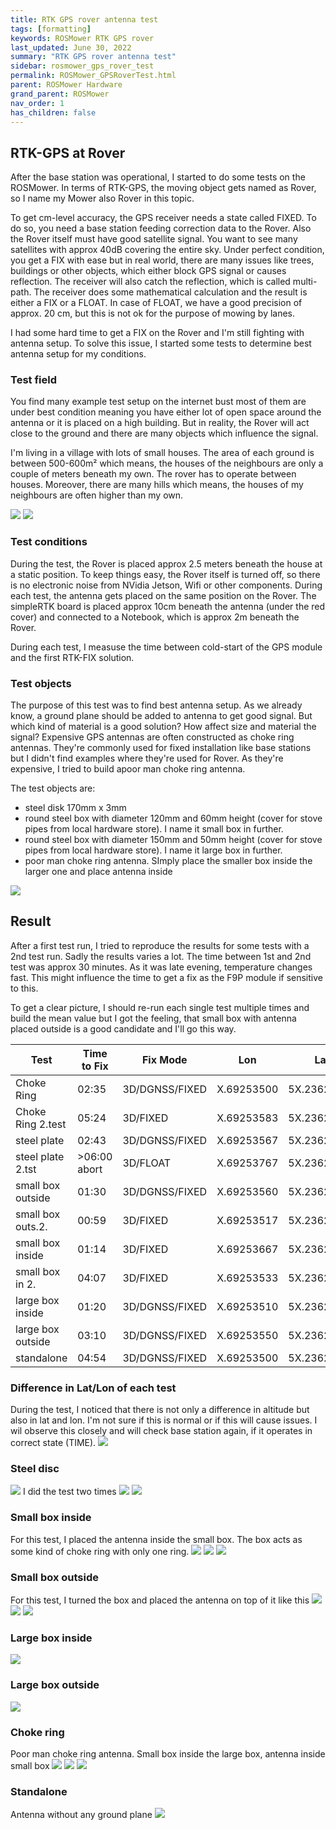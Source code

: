 ```yaml
---
title: RTK GPS rover antenna test
tags: [formatting]
keywords: ROSMower RTK GPS rover
last_updated: June 30, 2022
summary: "RTK GPS rover antenna test"
sidebar: rosmower_gps_rover_test
permalink: ROSMower_GPSRoverTest.html
parent: ROSMower Hardware
grand_parent: ROSMower
nav_order: 1
has_children: false
---
```

##  RTK-GPS at Rover
After the base station was operational, I started to do some tests on the ROSMower. In terms of RTK-GPS, the moving object gets named as 
Rover, so I name my Mower also Rover in this topic.

To get cm-level accuracy, the GPS receiver needs a state called FIXED. To do so, you need a base station feeding correction data to the
Rover. Also the Rover itself must have good satellite signal. You want to see many satellites with approx 40dB covering the entire sky. 
Under perfect condition, you get a FIX with ease but in real world, there are many issues like trees, buildings or other objects, which either
block GPS signal or causes reflection. The receiver will also catch the reflection, which is called multi-path. The receiver does some mathematical
calculation and the result is either a FIX or a FLOAT. In case of FLOAT, we have a good precision of approx. 20 cm, but this is not ok for the
purpose of mowing by lanes.

I had some hard time to get a FIX on the Rover and I'm still fighting with antenna setup. To solve this issue, I started some tests to determine best
antenna setup for my conditions.

### Test field
You find many example test setup on the internet bust most of them are under best condition meaning you have either lot of open space around the antenna
or it is placed on a high building. But in reality, the Rover will act close to the ground and there are many objects which influence the signal.

I'm living in a village with lots of small houses. The area of each ground is between 500-600m² which means, the houses of the
neighbours are only a couple of meters beneath my own. The rover has to operate between houses. Moreover, there are many hills which means, the houses
of my neighbours are often higher than my own.

![](/images/GPS/RTK/Environment1.jpg)
![](/images/GPS/RTK/Environment2.jpg)

### Test conditions
During the test, the Rover is placed approx 2.5 meters beneath the house at a static position. To keep things easy, the Rover itself is turned off, so 
there is no electronic noise from NVidia Jetson, Wifi or other components. During each test, the antenna gets placed on the same position on the Rover.
The simpleRTK board is placed approx 10cm beneath the antenna (under the red cover) and connected to a Notebook, which is approx 2m beneath the Rover.

During each test, I measuse the time between cold-start of the GPS module and the first RTK-FIX solution.

### Test objects
The purpose of this test was to find best antenna setup. As we already know, a ground plane should be added to antenna to get good signal.
But which kind of material is a good solution? How affect size and material the signal? Expensive GPS antennas are often constructed as 
choke ring antennas. They're commonly used for fixed installation like base stations but I didn't find examples where they're used for Rover. As they're expensive,
I tried to build apoor man choke ring antenna.

The test objects are:
- steel disk 170mm x 3mm
- round steel box with diameter 120mm and 60mm height (cover for stove pipes from local hardware store). I name it small box in further.
- round steel box with diameter 150mm and 50mm height (cover for stove pipes from local hardware store). I name it large box in further.
- poor man choke ring antenna. SImply place the smaller box inside the larger one and place antenna inside

![](/images/GPS/RTK/candidates.jpg)

## Result
After a first test run, I tried to reproduce the results for some tests with a 2nd test run. Sadly the results varies a lot. The time between 1st and 2nd test
was approx 30 minutes. As it was late evening, temperature changes fast. This might influence the time to get a fix as the F9P module if sensitive to this.

To get a clear picture, I should re-run each single test multiple times and build the mean value but I got the feeling, that small box with antenna placed
outside is a good candidate and I'll go this way.

|Test             |Time to Fix |Fix Mode        | Lon        | Lat         | Alt   | 3D acc | 2D acc | PDOP | HDOP |
|-----------------|------------|----------------|------------|-------------|-------|--------|--------|------|------|
|Choke Ring       | 02:35​      | 3D/DGNSS/FIXED | X.69253500 | 5X.23622067 | 426,9 | 0,02​   | 0,01   | 1,7  | 0,8​  |
|Choke Ring 2.test| 05:24      | 3D/FIXED       | X.69253583 | 5X.23621983 | 426,89| 0,02   | 0,01   | 1,3  | 0,6  |​
|steel plate      | 02:43      | 3D/DGNSS/FIXED | X.69253567 | 5X.23622000 | 426,7 | 0,02   | 0,01   | 1,5​  | 0,7  |​
|steel plate 2.tst|>06:00 abort| 3D/FLOAT       | X.69253767 | 5X.23621767 | 427,43| 0,02   | 0,01   | 1,4  | 0,7​  |
|small box outside| 01:30      | 3D/DGNSS/FIXED	| X.69253560 | 5X.23622070 | 426,87| 0,02   | 0,01   | 1,7  | 0,8​  |
|small box outs.2.| 00:59      | 3D/FIXED       | X.69253517 | 5X.23622067 | 426,89| 0,02   | 0,01   | 1,4  | 0,6  |​
|small box inside | 01:14      | 3D/FIXED       | X.69253667 | 5X.23621933 | 427,04| 0,02   | 0,01   | 1,6​  | 0,8​  |
|small box in 2.  | 04:07​      | 3D/FIXED       | X.69253533 | 5X.23622033 | 426,89| 0,02   | 0,01   | 1,4  | 0,7​  |
|large box inside | 01:20      | 3D/DGNSS/FIXED | X.69253510 | 5X.23622030 | 426,95| 0,02   | 0,01   | 1,5  | 0,8  |
|large box outside| 03:10      | 3D/DGNSS/FIXED | X.69253550 | 5X.23622000 | 426,81| 0,02   | 0,01   | 1,2  | 0,6  |​
|standalone       | 04:54      | 3D/DGNSS/FIXED | X.69253500 | 5X.23622150 | 426,75| 0,02   | 0,01   | 1,3  | 0,6  |​

### Difference in Lat/Lon of each test
During the test, I noticed that there is not only a difference in altitude but also in lat and lon. I'm not sure if this is normal or if this will cause issues. 
I wil observe this closely and will check base station again, if it operates in correct state (TIME).
![](/images/GPS/RTK/Diagram.png)

### Steel disc
![](/images/GPS/RTK/steel_plate.jpg)
I did the test two times
![](/images/GPS/RTK/steel_1.png)
![](/images/GPS/RTK/steel_2.png)

### Small box inside
For this test, I placed the antenna inside the small box. The box acts as some kind of choke ring with only one ring.
![](/images/GPS/RTK/small_box_inside.jpg)
![](/images/GPS/RTK/small_box_inside.png)
![](/images/GPS/RTK/small_box_inside_1.png)

### Small box outside
For this test, I turned the box and placed the antenna on top of it like this
![](/images/GPS/RTK/small_box_outside.png)
![](/images/GPS/RTK/small_box_outside.png)
![](/images/GPS/RTK/small_box_outside_1.png)

### Large box inside
![](/images/GPS/RTK/large_box_inside.png)

### Large box outside
![](/images/GPS/RTK/large_box_outside.png)

### Choke ring
Poor man choke ring antenna. Small box inside the large box, antenna inside small box
![](/images/GPS/RTK/choke_ring.jpg)
![](/images/GPS/RTK/choke_1.png)
![](/images/GPS/RTK/choke_1.png)

### Standalone
Antenna without any ground plane
![](/images/GPS/RTK/standalone.png)


